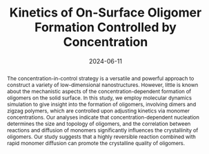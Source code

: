 ---
title: "Kinetics of On-Surface Oligomer Formation Controlled by Concentration"
authors:
- Xiang-Kun Yu
- Rui Shi
- Li−Li Zhang
- Huan-Yu Zhao
- You-Liang Zhu
- Zhong-Yuan Lu
date: "2024-06-11"
doi: "10.1021/acs.macromol.3c02153"
publication_types: ["期刊文章"]
publication: "Macromolecules"
publication_short: "Macromolecules 2024,11,57,5123-5129"
abstract: "
<!--more-->
The concentration-in-control strategy is a versatile and  powerful approach to construct a variety of low-dimensional  nanostructures. However, little is known about the mechanistic aspects  of the concentration-dependent formation of oligomers on the solid  surface. In this study, we employ molecular dynamics simulation to give  insight into the formation of oligomers, involving dimers and zigzag  polymers, which are controlled upon adjusting kinetics via monomer  concentrations. Our analyses indicate that concentration-dependent  nucleation determines the size and topology of oligomers, and the  correlation between reactions and diffusion of monomers significantly  influences the crystallinity of oligomers. Our study suggests that a  highly reversible reaction combined with rapid monomer diffusion can  promote the crystalline quality of oligomers."
url_pdf: "https://pubs.acs.org/doi/10.1021/acs.macromol.3c02153"
---